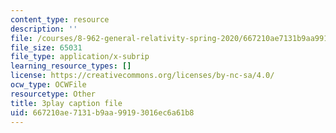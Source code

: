 ```yaml
---
content_type: resource
description: ''
file: /courses/8-962-general-relativity-spring-2020/667210ae7131b9aa99193016ec6a61b8_Oxk2nnuC130.srt
file_size: 65031
file_type: application/x-subrip
learning_resource_types: []
license: https://creativecommons.org/licenses/by-nc-sa/4.0/
ocw_type: OCWFile
resourcetype: Other
title: 3play caption file
uid: 667210ae-7131-b9aa-9919-3016ec6a61b8
---
```

